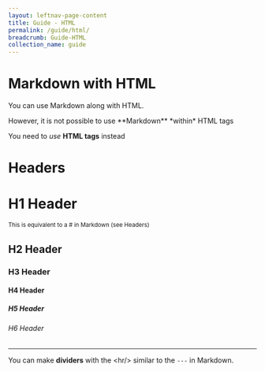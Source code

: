 ```yaml
---
layout: leftnav-page-content
title: Guide - HTML
permalink: /guide/html/
breadcrumb: Guide-HTML
collection_name: guide
---
```


# Markdown with HTML
You can use Markdown along with HTML.

<p>However, it is not possible to use **Markdown** *within* HTML tags</p>
<p>You need to <em>use</em> <strong>HTML tags</strong> instead</p>

# Headers
<h1>H1 Header</h1> <small>This is equivalent to a # in Markdown (see Headers)</small>
<h2>H2 Header</h2>
<h3>H3 Header</h3>
<h4>H4 Header</h4>
<h5>H5 Header</h5>
<h6>H6 Header</h6>

<hr/>

You can make **dividers** with the &lt;hr/&gt; similar to the `---` in Markdown.

